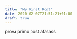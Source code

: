 ```yaml
---
title: "My First Post"
date: 2020-02-07T21:51:21+01:00
draft: true
---
```


prova primo post afasass
